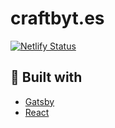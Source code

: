 # craftbyt.es

[![Netlify Status](https://api.netlify.com/api/v1/badges/cc448419-89aa-4ae1-b171-2e22da21ecbb/deploy-status)](https://app.netlify.com/sites/craftbytes/deploys)

## 🚀 Built with

- [Gatsby][1]
- [React][2]


[1]: https://www.gatsbyjs.org/
[2]: https://reactjs.org/
